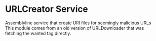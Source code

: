 # URLCreator Service
Assemblyline service that create URI files for seemingly malicious URLs
This module comes from an old version of URLDownloader that was fetching the wanted tag directly.
